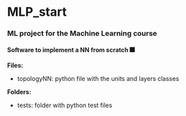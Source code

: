 # MLP_start

### ML project for the Machine Learning course

#### Software to implement a NN from scratch 🎆

**Files:** 

- topologyNN: python file with the units and layers classes

**Folders:**

- tests: folder with python test files 

